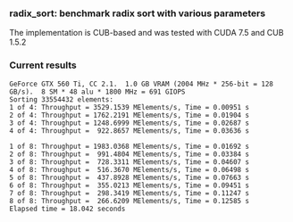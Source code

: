 ### radix_sort: benchmark radix sort with various parameters

The implementation is CUB-based and was tested with CUDA 7.5 and CUB 1.5.2

### Current results
```
GeForce GTX 560 Ti, CC 2.1.  1.0 GB VRAM (2004 MHz * 256-bit = 128 GB/s).  8 SM * 48 alu * 1800 MHz = 691 GIOPS
Sorting 33554432 elements:
1 of 4: Throughput = 3529.1539 MElements/s, Time = 0.00951 s
2 of 4: Throughput = 1762.2191 MElements/s, Time = 0.01904 s
3 of 4: Throughput = 1248.6999 MElements/s, Time = 0.02687 s
4 of 4: Throughput =  922.8657 MElements/s, Time = 0.03636 s

1 of 8: Throughput = 1983.0368 MElements/s, Time = 0.01692 s
2 of 8: Throughput =  991.4804 MElements/s, Time = 0.03384 s
3 of 8: Throughput =  728.3311 MElements/s, Time = 0.04607 s
4 of 8: Throughput =  516.3670 MElements/s, Time = 0.06498 s
5 of 8: Throughput =  437.8928 MElements/s, Time = 0.07663 s
6 of 8: Throughput =  355.0213 MElements/s, Time = 0.09451 s
7 of 8: Throughput =  298.3419 MElements/s, Time = 0.11247 s
8 of 8: Throughput =  266.6209 MElements/s, Time = 0.12585 s
Elapsed time = 18.042 seconds
```
